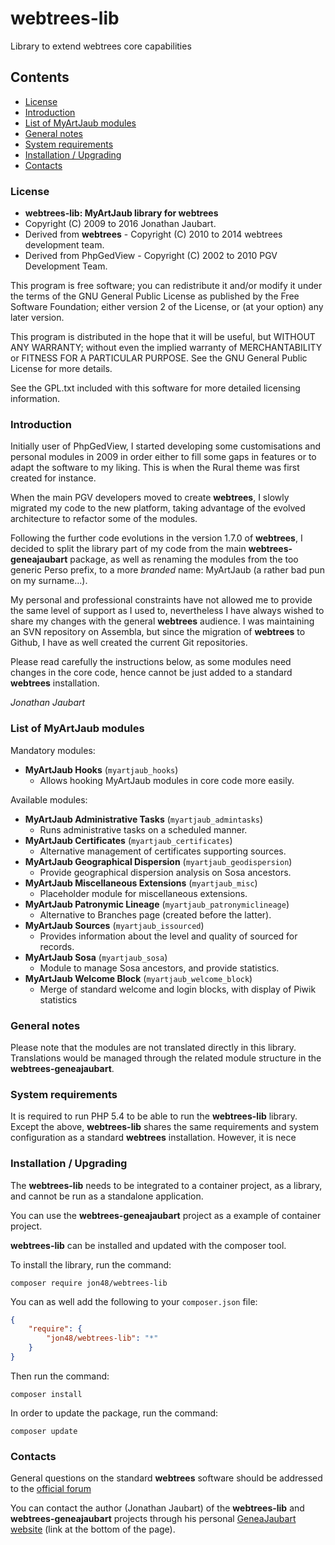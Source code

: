 # webtrees-lib
Library to extend webtrees core capabilities

## Contents

* [License](#license)
* [Introduction](#introduction)
* [List of MyArtJaub modules](#list-of-myartjaub-modules)
* [General notes](#general-notes)
* [System requirements](#system-requirements)
* [Installation / Upgrading](#installation--upgrading)
* [Contacts](#contacts)

### License

* **webtrees-lib: MyArtJaub library for webtrees**
* Copyright (C) 2009 to 2016 Jonathan Jaubart.
* Derived from **webtrees** - Copyright (C) 2010 to 2014  webtrees development team.
* Derived from PhpGedView - Copyright (C) 2002 to 2010  PGV Development Team.

This program is free software; you can redistribute it and/or modify it under the
terms of the GNU General Public License as published by the Free Software
Foundation; either version 2 of the License, or (at your option) any later version.

This program is distributed in the hope that it will be useful, but WITHOUT ANY
WARRANTY; without even the implied warranty of MERCHANTABILITY or FITNESS FOR A
PARTICULAR PURPOSE.  See the GNU General Public License for more details.

See the GPL.txt included with this software for more detailed licensing
information.


### Introduction

Initially user of PhpGedView, I started developing some customisations and personal 
modules in 2009 in order either to fill some gaps in features or to adapt the software
to my liking. This is when the Rural theme was first created for instance.

When the main PGV developers moved to create **webtrees**, I slowly migrated my code 
to the new platform, taking advantage of the evolved architecture to refactor some of
the modules.

Following the further code evolutions in the version 1.7.0 of **webtrees**, I decided
to split the library part of my code from the main **webtrees-geneajaubart** package, 
as well as renaming the modules from the too generic Perso prefix, to a more *branded*
name: MyArtJaub (a rather bad pun on my surname...). 

My personal and professional constraints have not allowed me to provide the same level
of support as I used to, nevertheless I have always wished to share my changes 
with the general **webtrees** audience. I was maintaining an SVN repository on Assembla,
but since the migration of **webtrees** to Github, I have as well created the current
Git repositories.

Please read carefully the instructions below, as some modules need changes in the core
code, hence cannot be just added to a standard **webtrees** installation.

*Jonathan Jaubart*

### List of MyArtJaub modules

Mandatory modules:

* **MyArtJaub Hooks** (`myartjaub_hooks`)
  * Allows hooking MyArtJaub modules in core code more easily.

Available modules:

* **MyArtJaub Administrative Tasks** (`myartjaub_admintasks`)
  * Runs administrative tasks on a scheduled manner.
* **MyArtJaub Certificates** (`myartjaub_certificates`)
  * Alternative management of certificates supporting sources.
* **MyArtJaub Geographical Dispersion** (`myartjaub_geodispersion`)
  * Provide geographical dispersion analysis on Sosa ancestors.  
* **MyArtJaub Miscellaneous Extensions** (`myartjaub_misc`)
  * Placeholder module for miscellaneous extensions.
* **MyArtJaub Patronymic Lineage** (`myartjaub_patronymiclineage`)
  * Alternative to Branches page (created before the latter).
* **MyArtJaub Sources** (`myartjaub_issourced`)
  * Provides information about the level and quality of sourced for records.
* **MyArtJaub Sosa** (`myartjaub_sosa`)
  * Module to manage Sosa ancestors, and provide statistics.
* **MyArtJaub Welcome Block** (`myartjaub_welcome_block`)
  * Merge of standard welcome and login blocks, with display of Piwik statistics
  
### General notes

Please note that the modules are not translated directly in this library. Translations 
would be managed through the related module structure in the  **webtrees-geneajaubart**.

### System requirements

It is required to run PHP 5.4 to be able to run the **webtrees-lib** library.
Except the above, **webtrees-lib** shares the same requirements and system configuration as a standard **webtrees** installation.
However, it is nece

### Installation / Upgrading

The **webtrees-lib** needs to be integrated to a container project, as a library, and cannot be run 
as a standalone application.

You can use the **webtrees-geneajaubart** project as a example of container project.

**webtrees-lib** can be installed and updated with the composer tool.

To install the library, run the command:

```
composer require jon48/webtrees-lib
```

You can as well add the following to your `composer.json` file:

   ``` json
   {
       "require": {
           "jon48/webtrees-lib": "*"
       }
   }
   ```

Then run the command:

```
composer install
```
	
In order to update the package, run the command:

```
composer update
```

### Contacts

General questions on the standard **webtrees** software should be addressed to the
[official forum](http://www.webtrees.net/index.php/forum)

You can contact the author (Jonathan Jaubart) of the **webtrees-lib** and **webtrees-geneajaubart**
projects through his personal [GeneaJaubart website](http://genea.jaubart.com/wt/) (link
at the bottom of the page).

